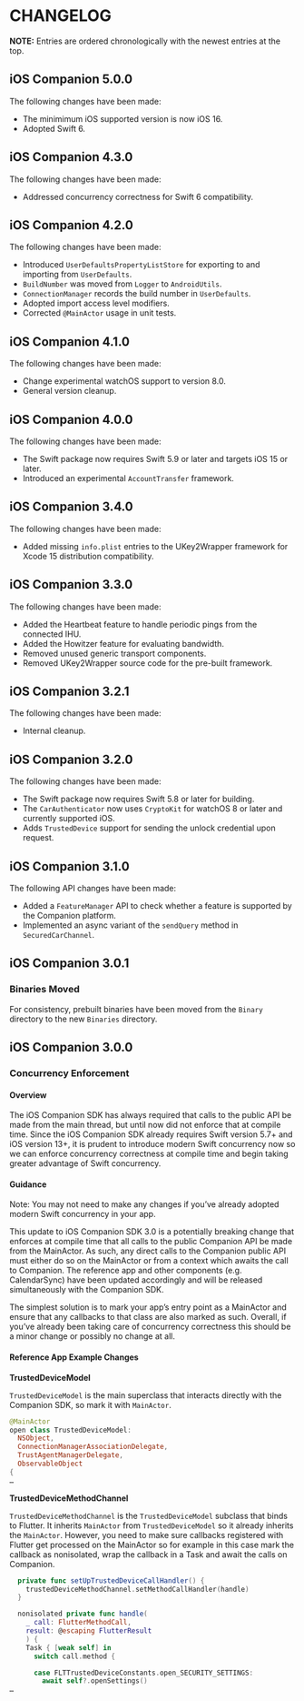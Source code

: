 # CHANGELOG

**NOTE:** Entries are ordered chronologically with the newest entries at the
top.

## iOS Companion 5.0.0

The following changes have been made:
- The minimimum iOS supported version is now iOS 16.
- Adopted Swift 6.

## iOS Companion 4.3.0

The following changes have been made:
- Addressed concurrency correctness for Swift 6 compatibility.

## iOS Companion 4.2.0

The following changes have been made:
- Introduced `UserDefaultsPropertyListStore` for exporting to and importing from
`UserDefaults`.
- `BuildNumber` was moved from `Logger` to `AndroidUtils`.
- `ConnectionManager` records the build number in `UserDefaults`.
- Adopted import access level modifiers.
- Corrected `@MainActor` usage in unit tests.

## iOS Companion 4.1.0

The following changes have been made:
- Change experimental watchOS support to version 8.0.
- General version cleanup.

## iOS Companion 4.0.0

The following changes have been made:
- The Swift package now requires Swift 5.9 or later and targets iOS 15 or later.
- Introduced an experimental `AccountTransfer` framework.

## iOS Companion 3.4.0

The following changes have been made:
- Added missing `info.plist` entries to the UKey2Wrapper framework for Xcode 15
distribution compatibility.

## iOS Companion 3.3.0

The following changes have been made:
- Added the Heartbeat feature to handle periodic pings from the connected IHU.
- Added the Howitzer feature for evaluating bandwidth.
- Removed unused generic transport components.
- Removed UKey2Wrapper source code for the pre-built framework.


## iOS Companion 3.2.1

The following changes have been made:
- Internal cleanup.

## iOS Companion 3.2.0

The following changes have been made:
- The Swift package now requires Swift 5.8 or later for building.
- The `CarAuthenticator` now uses `CryptoKit` for watchOS 8 or later and
currently supported iOS.
- Adds `TrustedDevice` support for sending the unlock credential upon request.

## iOS Companion 3.1.0

The following API changes have been made:
- Added a `FeatureManager` API to check whether a feature is supported by the
Companion platform.
- Implemented an async variant of the `sendQuery` method in `SecuredCarChannel`.

## iOS Companion 3.0.1

### Binaries Moved

For consistency, prebuilt binaries have been moved from the `Binary`
directory to the new `Binaries` directory.

## iOS Companion 3.0.0

### Concurrency Enforcement

#### Overview

The iOS Companion SDK has always required that calls to the public API be
made from the main thread, but until now did not enforce that at compile time.
Since the iOS Companion SDK already requires Swift version 5.7+ and iOS
version 13+, it is prudent to introduce modern Swift concurrency now so we can
enforce concurrency correctness at compile time and begin taking greater
advantage of Swift concurrency.

#### Guidance

Note: You may not need to make any changes if you’ve already adopted modern
Swift concurrency in your app.

This update to iOS Companion SDK 3.0 is a potentially breaking change that
enforces at compile time that all calls to the public Companion API be made
from the MainActor. As such, any direct calls to the Companion public API must
either do so on the MainActor or from a context which awaits the call to
Companion. The reference app and other components (e.g. CalendarSync) have been
updated accordingly and will be released simultaneously with the Companion SDK.

The simplest solution is to mark your app’s entry point as a MainActor and
ensure that any callbacks to that class are also marked as such. Overall, if
you’ve already been taking care of concurrency correctness this should be a
minor change or possibly no change at all.

#### Reference App Example Changes

**TrustedDeviceModel**

`TrustedDeviceModel` is the main superclass that interacts directly with the
Companion SDK, so mark it with `MainActor`.

```swift
@MainActor
open class TrustedDeviceModel:
  NSObject,
  ConnectionManagerAssociationDelegate,
  TrustAgentManagerDelegate,
  ObservableObject
{
…
```

**TrustedDeviceMethodChannel**

`TrustedDeviceMethodChannel` is the `TrustedDeviceModel` subclass that binds to
Flutter. It inherits `MainActor` from `TrustedDeviceModel` so it already
inherits the `MainActor`. However, you need to make sure callbacks registered
with Flutter get processed on the MainActor so for example in this case mark
the callback as nonisolated, wrap the callback in a Task and await the calls on
Companion.

```swift
  private func setUpTrustedDeviceCallHandler() {
    trustedDeviceMethodChannel.setMethodCallHandler(handle)
  }

  nonisolated private func handle(
    _ call: FlutterMethodCall,
    result: @escaping FlutterResult
    ) {
    Task { [weak self] in
      switch call.method {

      case FLTTrustedDeviceConstants.open_SECURITY_SETTINGS:
        await self?.openSettings()
…
```
